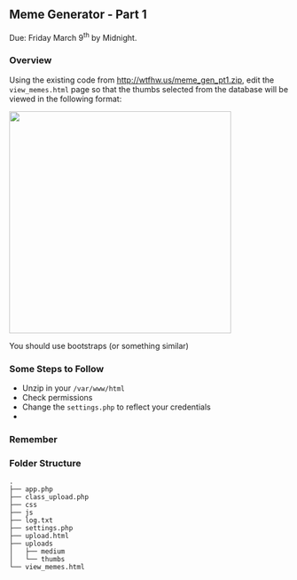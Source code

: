 
## Meme Generator - Part 1
Due: Friday March 9<sup>th</sup> by Midnight.


### Overview

Using the existing code from http://wtfhw.us/meme_gen_pt1.zip, edit the `view_memes.html` page so that the thumbs selected from the database will be viewed in the following format:

<img src="http://i.stack.imgur.com/myiVg.jpg" width="400px">

You should use bootstraps (or something similar)

### Some Steps to Follow

- Unzip in your `/var/www/html`
- Check permissions 
- Change the `settings.php` to reflect your credentials
- 

### Remember


### Folder Structure

```
.
├── app.php
├── class_upload.php
├── css
├── js
├── log.txt
├── settings.php
├── upload.html
├── uploads
│   ├── medium
│   └── thumbs
└── view_memes.html
```
